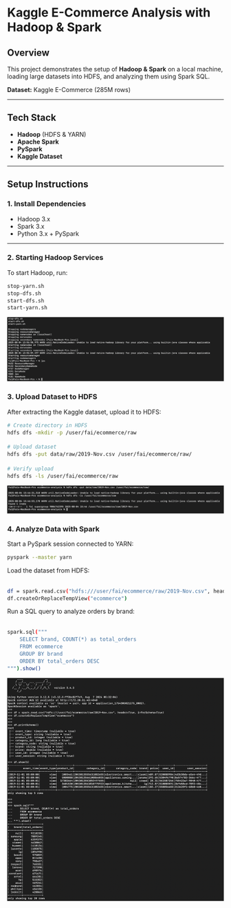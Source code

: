 # Kaggle E-Commerce Analysis with Hadoop & Spark

##  Overview
This project demonstrates the setup of **Hadoop & Spark** on a local machine, loading large datasets into HDFS, and analyzing them using Spark SQL.

**Dataset:** Kaggle E-Commerce (285M rows)

---

##  Tech Stack
- **Hadoop** (HDFS & YARN)
- **Apache Spark**
- **PySpark**
- **Kaggle Dataset**

---

##  Setup Instructions

### 1. Install Dependencies
- Hadoop 3.x
- Spark 3.x
- Python 3.x + PySpark

---

### 2. Starting Hadoop Services
To start Hadoop, run:

```bash
stop-yarn.sh
stop-dfs.sh
start-dfs.sh
start-yarn.sh
```


![Hadoop Services Running](images/start-hadoop-services-jps.png)



### 3. Upload Dataset to HDFS
After extracting the Kaggle dataset, upload it to HDFS:

```bash
# Create directory in HDFS
hdfs dfs -mkdir -p /user/fai/ecommerce/raw

# Upload dataset
hdfs dfs -put data/raw/2019-Nov.csv /user/fai/ecommerce/raw/

# Verify upload
hdfs dfs -ls /user/fai/ecommerce/raw
```

![HDFS Upload](images/hdfs-upload.png)


### 4. Analyze Data with Spark

Start a PySpark session connected to YARN:

```bash
pyspark --master yarn

```

Load the dataset from HDFS:
```bash

df = spark.read.csv("hdfs:///user/fai/ecommerce/raw/2019-Nov.csv", header=True, inferSchema=True)
df.createOrReplaceTempView("ecommerce")
```

Run a SQL query to analyze orders by brand:
```bash

spark.sql("""
    SELECT brand, COUNT(*) as total_orders
    FROM ecommerce
    GROUP BY brand
    ORDER BY total_orders DESC
""").show()
```

![Spark Analysis - Brands](images/spark-analysis-brands.png)

